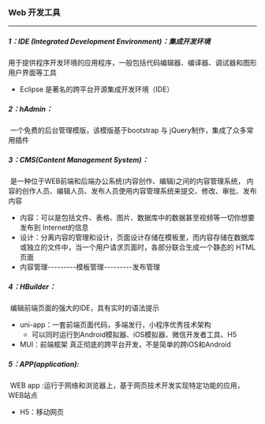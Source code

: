 ### Web 开发工具

------

##### 1：IDE (Integrated Development Environment)：集成开发环境

​	用于提供程序开发环境的应用程序，一般包括代码编辑器、编译器、调试器和图形用户界面等工具   

- Eclipse 是著名的跨平台开源集成开发环境（IDE）   

##### 2：hAdmin：

​	一个免费的后台管理模版，该模版基于bootstrap 与 jQuery制作，集成了众多常用插件 

##### 3：CMS(Content Management System)：

​	是一种位于WEB前端和后端办公系统(内容创作、编辑)之间的内容管理系统， 内容的创作人员、编辑人员、发布人员使用内容管理系统来提交、修改、审批、发布内容 

-  内容：可以是包括文件、表格、图片、数据库中的数据甚至视频等一切你想要发布到 Internet的信息   
- 设计：分离内容的管理和设计，页面设计存储在模板里，而内容存储在数据库或独立的文件中，当一个用户请求页面时，各部分联合生成一个静态的 HTML 页面     	
- 内容管理---------模板管理---------发布管理   

##### 4：HBuilder：

​	编辑前端页面的强大的IDE，具有实时的语法提示 

- uni-app：一套前端页面代码，多端发行，小程序优秀技术架构
  - 可以同时运行到Android模拟器、iOS模拟器、微信开发者工具、H5  
- MUI：前端框架    真正彻底的跨平台开发，不是简单的跨iOS和Android   

##### 5：APP(application):

​	WEB app :运行于网络和浏览器上，基于网页技术开发实现特定功能的应用，WEB站点  

- H5：移动网页 